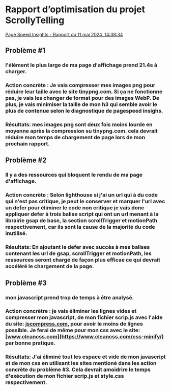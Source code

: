 # Rapport d’optimisation du projet ScrollyTelling
[Page Speed Insights - Rapport du 11 mai 2024, 14:38:34](https://pagespeed.web.dev/analysis/https-keven-tim-momo-com/yn6mdgjuta?form_factor=mobile)
## Problème #1
### l'élément le plus large de ma page d'affichage prend 21.4s à charger.
### Action concrète : Je vais compresser mes images png pour réduire leur taille avec le site tinypng.com. Si ça ne fonctionne pas, je vais les changer de format pour des images WebP. De plus, je vais minimiser la taille de mon h3 qui semble avoir le plus de contenue selon le diagnostique de pagespeed insighs.
### Résultats: mes images png sont deux fois moins lourde en moyenne après la compression su tinypng.com. cela devrait réduire mon temps de chargement de page lors de mon prochain rapport.

## Problème #2
### Il y a des ressources qui bloquent le rendu de ma page d'affichage.
### Action concrète : Selon lighthouse si j'ai un url qui à du code qui n'est pas critique, je peut le conserver et marquer l'url avec un defer pour éliminer le code non critique je vais donc appliquer defer à trois balise script qui ont un url menant à la librairie gsap de base, la section scrollTrigger et motionPath respectivement, car ils sont la cause de la majorité du code inutilisé.
### Résultats: En ajoutant le defer avec succès à mes balises contenant les url de gsap, scrollTrigger et motionPath, les ressources seront chargé de façon plus efficae ce qui devrait accéléré le chargement de la page. 

## Problème #3
### mon javascript prend trop de temps à être analysé.
### Action concrètre : je vais éliminer les lignes vides et compresser mon javascript, de mon fichier scrip.js avec l'aide du site: [jscompress.com](https://jscompress.com), pour avoir le moins de lignes possible. Je ferai de même pour mon css avec le site: [www.cleancss.com](https://www.cleancss.com/css-minify/) par bonne pratique.
### Résultats: J'ai éliminé tout les espace et vide de mon javascript et de mon css en utilisant les sites mentioné dans les action concrète du problème #3. Cela devrait amoidrire le temps d'exécution de mon fichier scrip.js et style.css respectivement.

